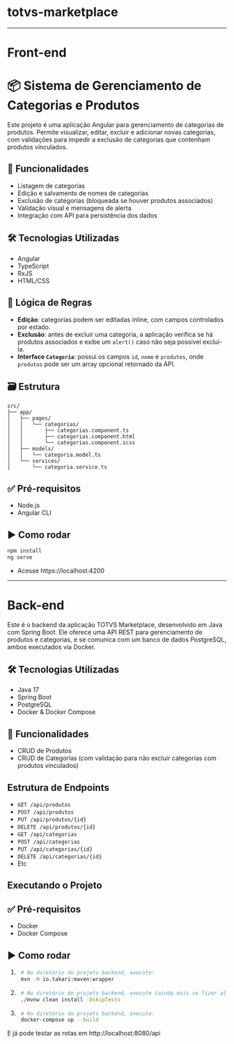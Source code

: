 # totvs-marketplace
---
# Front-end
# 📦 Sistema de Gerenciamento de Categorias e Produtos

Este projeto é uma aplicação Angular para gerenciamento de categorias de produtos. Permite visualizar, editar, excluir e adicionar novas categorias, com validações para impedir a exclusão de categorias que contenham produtos vinculados.

## 🚀 Funcionalidades

- Listagem de categorias
- Edição e salvamento de nomes de categorias
- Exclusão de categorias (bloqueada se houver produtos associados)
- Validação visual e mensagens de alerta
- Integração com API para persistência dos dados

## 🛠️ Tecnologias Utilizadas

- Angular
- TypeScript
- RxJS
- HTML/CSS

## 🧠 Lógica de Regras

- **Edição**: categorias podem ser editadas inline, com campos controlados por estado.
- **Exclusão**: antes de excluir uma categoria, a aplicação verifica se há produtos associados e exibe um `alert()` caso não seja possível excluí-la.
- **Interface `Categoria`**: possui os campos `id`, `nome` e `produtos`, onde `produtos` pode ser um array opcional retornado da API.

## 🗃️ Estrutura

```
src/
├── app/
│   ├── pages/
│   │   └── categorias/
│   │       ├── categorias.component.ts
│   │       ├── categorias.component.html
│   │       └── categorias.component.scss
│   ├── models/
│   │   └── categoria.model.ts
│   └── services/
│       └── categoria.service.ts
```

## ✅ Pré-requisitos

- Node.js
- Angular CLI

## ▶️ Como rodar

```bash
npm install
ng serve
```
- Acesse https://localhost:4200
---
# Back-end
Este é o backend da aplicação TOTVS Marketplace, desenvolvido em Java com Spring Boot. Ele oferece uma API REST para gerenciamento de produtos e categorias, e se comunica com um banco de dados PostgreSQL, ambos executados via Docker.

## 🛠️ Tecnologias Utilizadas

- Java 17
- Spring Boot
- PostgreSQL
- Docker & Docker Compose

## 🚀 Funcionalidades

- CRUD de Produtos
- CRUD de Categorias (com validação para não excluir categorias com produtos vinculados)

## Estrutura de Endpoints

- `GET /api/produtos`
- `POST /api/produtos`
- `PUT /api/produtos/{id}`
- `DELETE /api/produtos/{id}`
- `GET /api/categorias`
- `POST /api/categorias`
- `PUT /api/categorias/{id}`
- `DELETE /api/categorias/{id}`
- Etc

## Executando o Projeto

## ✅ Pré-requisitos

- Docker
- Docker Compose

## ▶️ Como rodar
1. ```bash
    # No diretório do projeto backend, execute:
    mvn -N io.takari:maven:wrapper
   ```

2. ```bash
    # No diretório do projeto backend, execute (ainda mais se fizer alguma alteração):
    ./mvnw clean install -DskipTests
   ```
3. ```bash
    # No diretório do projeto backend, execute:
    docker-compose up --build
    ```

E já pode testar as rotas em http://localhost:8080/api
